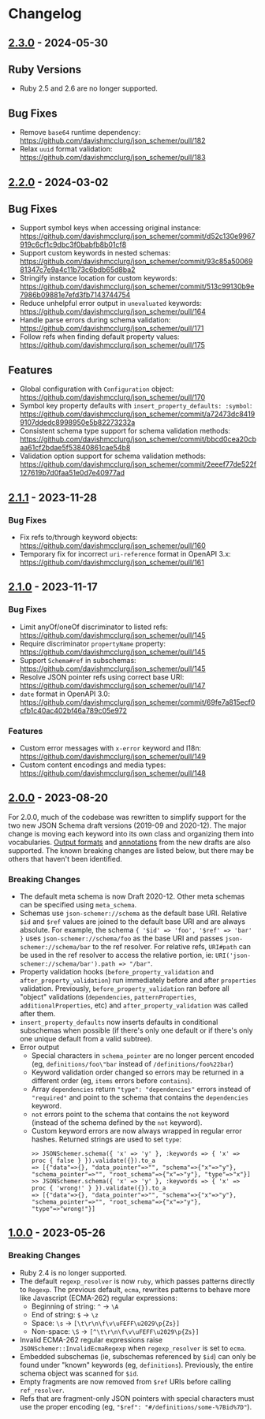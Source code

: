 # Changelog

## [2.3.0] - 2024-05-30

## Ruby Versions

- Ruby 2.5 and 2.6 are no longer supported.

## Bug Fixes

- Remove `base64` runtime dependency: https://github.com/davishmcclurg/json_schemer/pull/182
- Relax `uuid` format validation: https://github.com/davishmcclurg/json_schemer/pull/183

[2.3.0]: https://github.com/davishmcclurg/json_schemer/releases/tag/v2.3.0

## [2.2.0] - 2024-03-02

## Bug Fixes

- Support symbol keys when accessing original instance: https://github.com/davishmcclurg/json_schemer/commit/d52c130e9967919c6cf1c9dbc3f0babfb8b01cf8
- Support custom keywords in nested schemas: https://github.com/davishmcclurg/json_schemer/commit/93c85a5006981347c7e9a4c11b73c6bdb65d8ba2
- Stringify instance location for custom keywords: https://github.com/davishmcclurg/json_schemer/commit/513c99130b9e7986b09881e7efd3fb7143744754
- Reduce unhelpful error output in `unevaluated` keywords: https://github.com/davishmcclurg/json_schemer/pull/164
- Handle parse errors during schema validation: https://github.com/davishmcclurg/json_schemer/pull/171
- Follow refs when finding default property values: https://github.com/davishmcclurg/json_schemer/pull/175

## Features

- Global configuration with `Configuration` object: https://github.com/davishmcclurg/json_schemer/pull/170
- Symbol key property defaults with `insert_property_defaults: :symbol`: https://github.com/davishmcclurg/json_schemer/commit/a72473dc84199107ddedc8998950e5b82273232a
- Consistent schema type support for schema validation methods: https://github.com/davishmcclurg/json_schemer/commit/bbcd0cea20cbaa61cf2bdae5f53840861cae54b8
- Validation option support for schema validation methods: https://github.com/davishmcclurg/json_schemer/commit/2eeef77de522f127619b7d0faa51e0d7e40977ad

[2.2.0]: https://github.com/davishmcclurg/json_schemer/releases/tag/v2.2.0

## [2.1.1] - 2023-11-28

### Bug Fixes

- Fix refs to/through keyword objects: https://github.com/davishmcclurg/json_schemer/pull/160
- Temporary fix for incorrect `uri-reference` format in OpenAPI 3.x: https://github.com/davishmcclurg/json_schemer/pull/161

[2.1.1]: https://github.com/davishmcclurg/json_schemer/releases/tag/v2.1.1

## [2.1.0] - 2023-11-17

### Bug Fixes

- Limit anyOf/oneOf discriminator to listed refs: https://github.com/davishmcclurg/json_schemer/pull/145
- Require discriminator `propertyName` property: https://github.com/davishmcclurg/json_schemer/pull/145
- Support `Schema#ref` in subschemas: https://github.com/davishmcclurg/json_schemer/pull/145
- Resolve JSON pointer refs using correct base URI: https://github.com/davishmcclurg/json_schemer/pull/147
- `date` format in OpenAPI 3.0: https://github.com/davishmcclurg/json_schemer/commit/69fe7a815ecf0cfb1c40ac402bf46a789c05e972

### Features

- Custom error messages with `x-error` keyword and I18n: https://github.com/davishmcclurg/json_schemer/pull/149
- Custom content encodings and media types: https://github.com/davishmcclurg/json_schemer/pull/148

[2.1.0]: https://github.com/davishmcclurg/json_schemer/releases/tag/v2.1.0

## [2.0.0] - 2023-08-20

For 2.0.0, much of the codebase was rewritten to simplify support for the two new JSON Schema draft versions (2019-09 and 2020-12). The major change is moving each keyword into its own class and organizing them into vocabularies. [Output formats](https://json-schema.org/draft/2020-12/json-schema-core.html#section-12) and [annotations](https://json-schema.org/draft/2020-12/json-schema-core.html#section-7.7) from the new drafts are also supported. The known breaking changes are listed below, but there may be others that haven't been identified.

### Breaking Changes

- The default meta schema is now Draft 2020-12. Other meta schemas can be specified using `meta_schema`.
- Schemas use `json-schemer://schema` as the default base URI. Relative `$id` and `$ref` values are joined to the default base URI and are always absolute. For example, the schema `{ '$id' => 'foo', '$ref' => 'bar' }` uses `json-schemer://schema/foo` as the base URI and passes `json-schemer://schema/bar` to the ref resolver. For relative refs, `URI#path` can be used in the ref resolver to access the relative portion, ie: `URI('json-schemer://schema/bar').path => "/bar"`.
- Property validation hooks (`before_property_validation` and `after_property_validation`) run immediately before and after `properties` validation. Previously, `before_property_validation` ran before all "object" validations (`dependencies`, `patternProperties`, `additionalProperties`, etc) and `after_property_validation` was called after them.
- `insert_property_defaults` now inserts defaults in conditional subschemas when possible (if there's only one default or if there's only one unique default from a valid subtree).
- Error output
  - Special characters in `schema_pointer` are no longer percent encoded (eg, `definitions/foo\"bar` instead of `/definitions/foo%22bar`)
  - Keyword validation order changed so errors may be returned in a different order (eg, `items` errors before `contains`).
  - Array `dependencies` return `"type": "dependencies"` errors instead of `"required"` and point to the schema that contains the `dependencies` keyword.
  - `not` errors point to the schema that contains the `not` keyword (instead of the schema defined by the `not` keyword).
  - Custom keyword errors are now always wrapped in regular error hashes. Returned strings are used to set `type`:
      ```
      >> JSONSchemer.schema({ 'x' => 'y' }, :keywords => { 'x' => proc { false } }).validate({}).to_a
      => [{"data"=>{}, "data_pointer"=>"", "schema"=>{"x"=>"y"}, "schema_pointer"=>"", "root_schema"=>{"x"=>"y"}, "type"=>"x"}]
      >> JSONSchemer.schema({ 'x' => 'y' }, :keywords => { 'x' => proc { 'wrong!' } }).validate({}).to_a
      => [{"data"=>{}, "data_pointer"=>"", "schema"=>{"x"=>"y"}, "schema_pointer"=>"", "root_schema"=>{"x"=>"y"}, "type"=>"wrong!"}]
      ```

[2.0.0]: https://github.com/davishmcclurg/json_schemer/releases/tag/v2.0.0

## [1.0.0] - 2023-05-26

### Breaking Changes

- Ruby 2.4 is no longer supported.
- The default `regexp_resolver` is now `ruby`, which passes patterns directly to `Regexp`. The previous default, `ecma`, rewrites patterns to behave more like Javascript (ECMA-262) regular expressions:
  - Beginning of string: `^` -> `\A`
  - End of string: `$` -> `\z`
  - Space: `\s` -> `[\t\r\n\f\v\uFEFF\u2029\p{Zs}]`
  - Non-space: `\S` -> `[^\t\r\n\f\v\uFEFF\u2029\p{Zs}]`
- Invalid ECMA-262 regular expressions raise `JSONSchemer::InvalidEcmaRegexp` when `regexp_resolver` is set to `ecma`.
- Embedded subschemas (ie, subschemas referenced by `$id`) can only be found under "known" keywords (eg, `definitions`). Previously, the entire schema object was scanned for `$id`.
- Empty fragments are now removed from `$ref` URIs before calling `ref_resolver`.
- Refs that are fragment-only JSON pointers with special characters must use the proper encoding (eg, `"$ref": "#/definitions/some-%7Bid%7D"`).

[1.0.0]: https://github.com/davishmcclurg/json_schemer/releases/tag/v1.0.0
